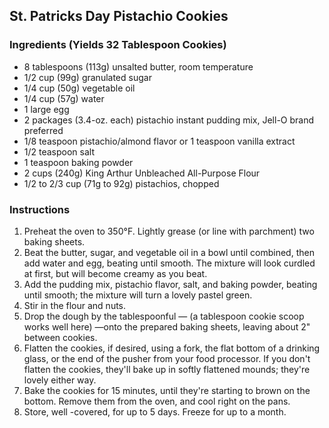 ## St. Patricks Day Pistachio Cookies

### Ingredients (Yields 32 Tablespoon Cookies)

* 8 tablespoons (113g) unsalted butter, room temperature
* 1/2 cup (99g) granulated sugar
* 1/4 cup (50g) vegetable oil
* 1/4 cup (57g) water
* 1 large egg
* 2 packages (3.4-oz. each) pistachio instant pudding mix, Jell-O brand preferred 
* 1/8 teaspoon pistachio/almond flavor or 1 teaspoon vanilla extract
* 1/2 teaspoon salt
* 1 teaspoon baking powder
* 2 cups (240g) King Arthur Unbleached All-Purpose Flour
* 1/2 to 2/3 cup (71g to 92g) pistachios, chopped

### Instructions

1. Preheat the oven to 350°F. Lightly grease (or line with parchment) two baking sheets.
2. Beat the butter, sugar, and vegetable oil in a bowl until combined, then add water and egg, beating until smooth. The mixture will look curdled at first, but will become creamy as you beat.
3. Add the pudding mix, pistachio flavor, salt, and baking powder, beating until smooth; the mixture will turn a lovely pastel green.
4. Stir in the flour and nuts.
5. Drop the dough by the tablespoonful — (a tablespoon cookie scoop works well here) —onto the prepared baking sheets, leaving about 2" between cookies.
6. Flatten the cookies, if desired, using a fork, the flat bottom of a drinking glass, or the end of the pusher from your food processor. If you don't flatten the cookies, they'll bake up in softly flattened mounds; they're lovely either way.
7. Bake the cookies for 15 minutes, until they're starting to brown on the bottom. Remove them from the oven, and cool right on the pans.
8. Store, well -covered, for up to 5 days. Freeze for up to a month.
